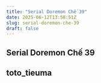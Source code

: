 ```yaml
---
title: "Serial Doremon Chế 39"
date: 2025-06-12T13:58:51Z
slug: serial-doremon-che-39
draft: false
---
```


## Serial Doremon Chế 39

## toto_tieuma

